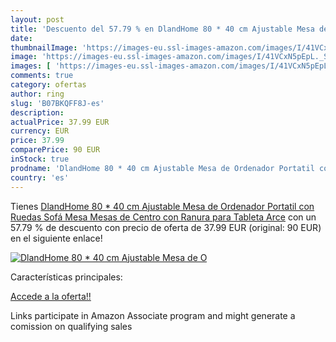 ```yaml
---
layout: post
title: 'Descuento del 57.79 % en DlandHome 80 * 40 cm Ajustable Mesa de O'
date: 
thumbnailImage: 'https://images-eu.ssl-images-amazon.com/images/I/41VCxN5pEpL._SL200_.jpg'
image: 'https://images-eu.ssl-images-amazon.com/images/I/41VCxN5pEpL._SL200_.jpg'
images: [ 'https://images-eu.ssl-images-amazon.com/images/I/41VCxN5pEpL._SL200_.jpg' ]
comments: true
category: ofertas
author: ring
slug: 'B07BKQFF8J-es'
description:
actualPrice: 37.99 EUR
currency: EUR
price: 37.99
comparePrice: 90 EUR
inStock: true
prodname: 'DlandHome 80 * 40 cm Ajustable Mesa de Ordenador Portatil con Ruedas Sofá Mesa Mesas de Centro con Ranura para Tableta  Arce'
country: 'es'
---
```


Tienes [DlandHome 80 * 40 cm Ajustable Mesa de Ordenador Portatil con Ruedas Sofá Mesa Mesas de Centro con Ranura para Tableta  Arce](https://www.amazon.es/dp/B07BKQFF8J/?tag=tolees-21) con un 57.79 % de descuento con precio de oferta de 37.99 EUR (original: 90 EUR) en el siguiente enlace!

[![DlandHome 80 * 40 cm Ajustable Mesa de O](https://images-eu.ssl-images-amazon.com/images/I/41VCxN5pEpL._SL200_.jpg)](https://www.amazon.es/dp/B07BKQFF8J/?tag=tolees-21)

Características principales:


[Accede a la oferta!!](https://www.amazon.es/dp/B07BKQFF8J/?tag=tolees-21)

Links participate in Amazon Associate program and might generate a comission on qualifying sales


